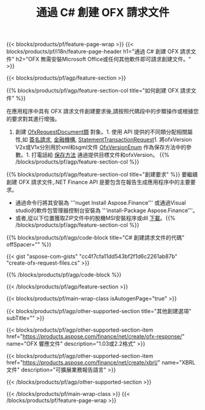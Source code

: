 ﻿---
title: 通過 C# 創建 OFX 請求文件
description: OFX 請求文件創建的示例代碼。 使用 API 示例代碼在基於 .NET 的應用程序中生成批處理 OFX 請求文件。 
url: /zh-hant/net/create/ofx-request/
family: finance
platformtag: net
feature: create
informat: OFX Request
outformat: 
otherformats: OFX Response
---
{{< blocks/products/pf/feature-page-wrap >}}
{{< blocks/products/pf/i18n/feature-page-header h1="通過 C# 創建 OFX 請求文件" h2="OFX 無需安裝Microsoft Office或任何其他軟件即可請求創建文件。" >}}

{{< blocks/products/pf/agp/feature-section >}}

{{% blocks/products/pf/agp/feature-section-col title="如何創建 OFX 請求文件" %}}

在應用程序中具有 OFX 請求文件創建要求後,請按照代碼段中的步驟操作或根據您的要求對其進行增強。

1. 創建 [OfxRequestDocument類](https://apireference.aspose.com/finance/net/aspose.finance.ofx/ofxrequestdocument) 對象。1. 使用 API 提供的不同類分配相關屬性,如 [簽名請求](https://apireference.aspose.com/finance/net/aspose.finance.ofx.signon/signonrequest), [金融機構](https://apireference.aspose.com/finance/net/aspose.finance.ofx.signon/financialinstitution), [StatementTransactionRequest](https://apireference.aspose.com/finance/net/aspose.finance.ofx.bank/statementtransactionrequest)1. 將ofxVersion V2x或V1x分別用於xml和sgml文件 [OfxVersionEnum](https://apireference.aspose.com/finance/net/aspose.finance.ofx/ofxversionenum) 作為保存方法中的參數。1. 打電話給 [保存方法](https://apireference.aspose.com/finance/net/aspose.finance.ofx/ofxrequestdocument/methods/save) 通過提供目標文件和ofxVersion。
{{% /blocks/products/pf/agp/feature-section-col %}}

{{% blocks/products/pf/agp/feature-section-col title="創建要求" %}}
要繼續創建 OFX 請求文件,.NET Finance API 是要包含在報告生成應用程序中的主要要求。 
- 通過命令行將其安裝為 '''nuget Install Aspose.Finance''' 或通過Visual studio的軟件包管理器控制台安裝為 '''install-Package Aspose.Finance'''。
- 或者,從以下位置獲取ZIP文件中的脫機MSI安裝程序或dll [下載](https://downloads.aspose.com/finance/net)。{{% /blocks/products/pf/agp/feature-section-col %}}

{{% blocks/products/pf/agp/code-block title="C# 創建請求文件的代碼" offSpacer="" %}}

{{< gist "aspose-com-gists" "cc4f7cfa11dd543bf2f1d6c2261ab87b" "create-ofx-request-files.cs" >}}

{{% /blocks/products/pf/agp/code-block %}}

{{< /blocks/products/pf/agp/feature-section >}}

{{< blocks/products/pf/main-wrap-class isAutogenPage="true" >}}

{{< blocks/products/pf/agp/other-supported-section title="其他創建選項" subTitle="" >}}

{{< blocks/products/pf/agp/other-supported-section-item href="https://products.aspose.com/finance/net/create/ofx-response/" name="OFX 響應文件" description="1.03或2.2格式" >}}

{{< blocks/products/pf/agp/other-supported-section-item href="https://products.aspose.com/finance/net/create/xbrl/" name="XBRL 文件" description="可擴展業務報告語言" >}}


{{< /blocks/products/pf/agp/other-supported-section >}}

{{< /blocks/products/pf/main-wrap-class >}}
{{< /blocks/products/pf/feature-page-wrap >}}